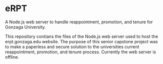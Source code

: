 # eRPT
A Node.js web server to handle reappointment, promotion, and tenure for Gonzaga University.

This repository contians the files of the Node.js web server used to host the erpt.gonzaga.edu website.
The purpose of this senior capstone project was to make a paperless and secure solution to the universities current reappointment, promotion, and tenure process.
Currently the web server is offline.
